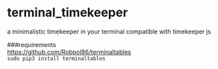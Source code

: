 # terminal_timekeeper
a minimalistic timekeeper in your terminal
compatible with timekeeper js

###requirements  
https://github.com/Robpol86/terminaltables  
`sudo pip3 install terminaltables`
